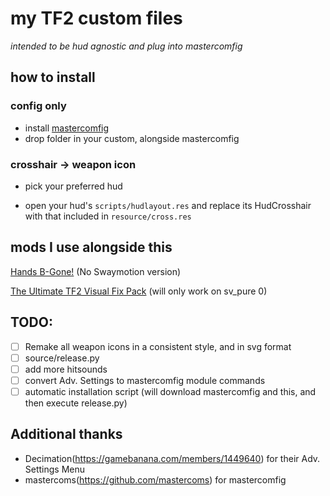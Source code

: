 # my TF2 custom files
_intended to be hud agnostic and plug into mastercomfig_

## how to install
### config only
- install [mastercomfig](https://mastercomfig.com/)
- drop folder in your custom, alongside mastercomfig

### crosshair -> weapon icon
- pick your preferred hud
<!--- edit its `scripts/hudlayout.res` and add the following line, inside of the {}s:

```cpp
#base "scripts/cross.res"
```

your file should now look something like:

```cpp
"Resource/HudLayout.res"
{
	#base "scripts/cross.res"

	"Transparent"
	{
		"ControlName"	"ImagePanel"
		"fieldName" 	"Transparent"
		"xpos"			"0"
		"ypos"			"0"
		"zpos"			"-100"
		"wide"			"f0"
		"tall"			"480"
		"visible"		"0" // TVM
		"enabled"		"0" // TVM
		"image"			"replay/thumbnails/transparent"
		"scaleImage"	"1"
	}

	HudPlayerStatus
	{
        ...
	}

	...

}
```

search (Usually CTRL+F) for "HudCrosshair" (without quotes) and strip the file of it and related brackets.-->
- open your hud's `scripts/hudlayout.res` and replace its HudCrosshair with that included in `resource/cross.res`

## mods I use alongside this

[Hands B-Gone!](https://gamebanana.com/mods/205744) (No Swaymotion version)

[The Ultimate TF2 Visual Fix Pack](https://github.com/agrastiOs/Ultimate-TF2-Visual-Fix-Pack) (will only work on sv_pure 0)

## TODO:
- [ ] Remake all weapon icons in a consistent style, and in svg format
- [ ] source/release.py
- [ ] add more hitsounds
- [ ] convert Adv. Settings to mastercomfig module commands
- [ ] automatic installation script (will download mastercomfig and this, and then execute release.py)

## Additional thanks
- Decimation(https://gamebanana.com/members/1449640) for their Adv. Settings Menu
- mastercoms(https://github.com/mastercoms) for mastercomfig
